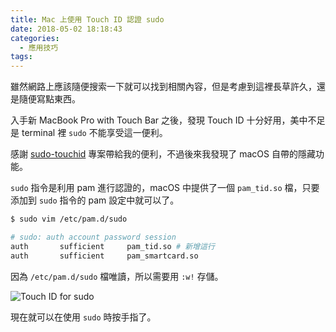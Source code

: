 ```yaml
---
title: Mac 上使用 Touch ID 認證 sudo
date: 2018-05-02 18:18:43
categories:
  - 應用技巧
tags:
---
```


雖然網路上應該隨便搜索一下就可以找到相關內容，但是考慮到這裡長草許久，還是隨便寫點東西。

入手新 MacBook Pro with Touch Bar 之後，發現 Touch ID 十分好用，美中不足是 terminal 裡 `sudo` 不能享受這一便利。

<!--more-->

感謝 [sudo-touchid](https://github.com/mattrajca/sudo-touchid) 專案帶給我的便利，不過後來我發現了 macOS 自帶的隱藏功能。

`sudo` 指令是利用 pam 進行認證的，macOS 中提供了一個 `pam_tid.so` 檔，只要添加到 `sudo` 指令的 pam 設定中就可以了。

```bash
$ sudo vim /etc/pam.d/sudo

# sudo: auth account password session
auth       sufficient     pam_tid.so # 新增這行
auth       sufficient     pam_smartcard.so
```

因為 `/etc/pam.d/sudo` 檔唯讀，所以需要用 `:w!` 存儲。

![Touch ID for sudo](87c01ec7gy1frgnmgy396j20oq08ct9o.jpg)

現在就可以在使用 `sudo` 時按手指了。